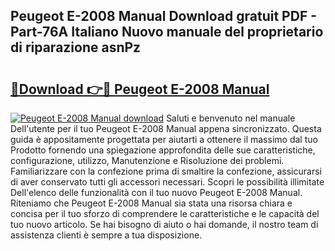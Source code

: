 ## Peugeot E-2008 Manual Download gratuit PDF - Part-76A Italiano Nuovo manuale del proprietario di riparazione asnPz

# <h2><a href="http://dfh4nh9.blite.top/?on=Peugeot+E-2008+Manual">🔗Download 👉🔴 Peugeot E-2008 Manual</a></h2>

[![Peugeot E-2008 Manual download](https://i.imgur.com/lujVjoI.png)](http://dfh4nh9.blite.top/?on=Peugeot+E-2008+Manual)
Saluti e benvenuto nel manuale Dell'utente per il tuo Peugeot E-2008 Manual appena sincronizzato. Questa guida è appositamente progettata per aiutarti a ottenere il massimo dal tuo Prodotto fornendo una spiegazione approfondita delle sue caratteristiche, configurazione, utilizzo, Manutenzione e Risoluzione dei problemi. Familiarizzare con la confezione prima di smaltire la confezione, assicurarsi di aver conservato tutti gli accessori necessari. Scopri le possibilità illimitate Dell'elenco delle funzionalità con il tuo nuovo Peugeot E-2008 Manual. Riteniamo che Peugeot E-2008 Manual sia stata una risorsa chiara e concisa per il tuo sforzo di comprendere le caratteristiche e le capacità del tuo nuovo articolo. Se hai bisogno di aiuto o hai domande, il nostro team di assistenza clienti è sempre a tua disposizione.

